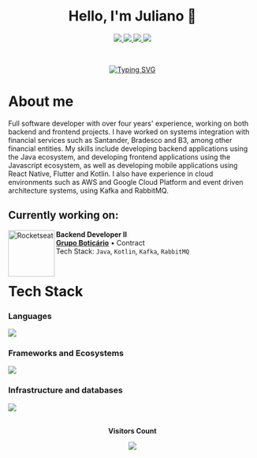 <h1 align="center">Hello, I'm Juliano 👋</h1>

<p align="center">
  <a href="https://www.linkedin.com/in/julianoccmoreira/" target="_blank">
    <img src="https://img.shields.io/badge/LinkedIn-0077B5?style=for-the-badge&logo=linkedin&logoColor=white"/>
  </a>
  
  <a href="https://medium.com/@julianoccm" target="_blank">
    <img src="https://img.shields.io/badge/Medium-12100E?style=for-the-badge&logo=medium&logoColor=white"/>
  </a>

  <a href="mailto:julianocolerecmoreira@gmail.com" target="_blank">
    <img src="https://img.shields.io/badge/Gmail-D14836?style=for-the-badge&logo=gmail&logoColor=white"/>
  </a>

 <a href="https://leetcode.com/julianoccm/" target="_blank">
    <img src="https://img.shields.io/badge/dynamic/json?style=for-the-badge&labelColor=black&color=%23ffa116&label=Solved&query=solvedOverTotal&url=https%3A%2F%2Fleetcode-badge.vercel.app%2Fapi%2Fusers%2Fjulianoccm&logo=leetcode&logoColor=yellow"/>
  </a>
  
</p>


<br/>
<p align="center">
<a href="https://git.io/typing-svg"><img src="https://readme-typing-svg.demolab.com?font=Fira+Code&duration=4000&pause=1000&color=6C63FE&center=true&vCenter=true&multiline=true&random=false&width=700&height=40&lines=A+passionate+fullstack+developer+from+brazil." alt="Typing SVG"/></a>
</p>

# About me
Full software developer with over four years' experience, working on both backend and frontend projects. I have worked on systems integration with financial services such as Santander, Bradesco and B3, among other financial entities. My skills include developing backend applications using the Java ecosystem, and developing frontend applications using the Javascript ecosystem, as well as developing mobile applications using React Native, Flutter and Kotlin. I also have experience in cloud environments such as AWS and Google Cloud Platform and event driven architecture systems, using Kafka and RabbitMQ.

## Currently working on:

[<img align="left" height="94px" width="94px" alt="Rocketseat" src="https://github.com/user-attachments/assets/ea308a55-e39b-4c58-8aaf-b1b47dbc6431"/>]([https://rocketseat.com.br/](https://www.grupoboticario.com.br/))

**Backend Developer II** \
[**Grupo Boticário**](https://www.grupoboticario.com.br/) • Contract \
Tech Stack: `Java`, `Kotlin`, `Kafka`, `RabbitMQ`\
<br/>


# Tech Stack

<h3 align="left">Languages</h3>
<img src="https://skillicons.dev/icons?i=java,kotlin,cs,python,r,dart,ts,js,php,lua,ruby,rust" />

<h3 align="left">Frameworks and Ecosystems</h3>
<img src="https://skillicons.dev/icons?i=spring,kafka,rabbitmq,dotnet,anaconda,django,flask,flutter,react,angular,vue,cypress,express,electron,laravel" />

<h3 align="left">Infrastructure and databases</h3>
<img src="https://skillicons.dev/icons?i=gcp,aws,terraform,nginx,docker,kubernetes,jenkins,mysql,postgresql,redis,elasticsearch,graphql,mongodb" />

<br/>
<div align="center">
<br><p align="centre"><b>Visitors Count</b></p>  
<p align="center"><img align="center" src="https://profile-counter.glitch.me/julianoccm/count.svg" /></p> 
<br></div>
